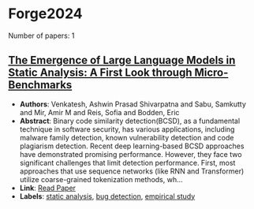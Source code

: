 # Forge2024

Number of papers: 1

## [The Emergence of Large Language Models in Static Analysis: A First Look through Micro-Benchmarks](paper_1.md)
- **Authors**: Venkatesh, Ashwin Prasad Shivarpatna and Sabu, Samkutty and Mir, Amir M and Reis, Sofia and Bodden, Eric
- **Abstract**: Binary code similarity detection(BCSD), as a fundamental technique in software security, has various applications, including malware family detection, known vulnerability detection and code plagiarism detection. Recent deep learning-based BCSD approaches have demonstrated promising performance. However, they face two significant challenges that limit detection performance. First, most approaches that use sequence networks (like RNN and Transformer) utilize coarse-grained tokenization methods, wh...
- **Link**: [Read Paper](https://doi.org/10.1145/3650105.3652288)
- **Labels**: [static analysis](../../labels/static_analysis.md), [bug detection](../../labels/bug_detection.md), [empirical study](../../labels/empirical_study.md)
